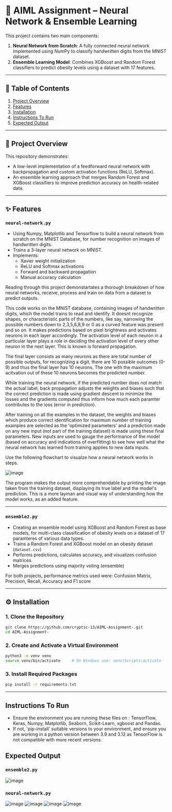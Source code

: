 # 🧠 AIML Assignment – Neural Network & Ensemble Learning

This project contains two main components:

1. **Neural Network from Scratch**: A fully connected neural network implemented using NumPy to classify handwritten digits from the MNIST dataset.
2. **Ensemble Learning Model**: Combines XGBoost and Random Forest classifiers to predict obesity levels using a dataset with 17 features.

---

## 📑 Table of Contents

1. [Project Overview](#project-overview)
2. [Features](#features)
3. [Installation](#installation)
4. [Instructions To Run](#instructions-to-run)
5. [Expected Output](#expected-output)
---

## 📘 Project Overview

This repository demonstrates:
- A low-level implementation of a feedforward neural network with backpropagation and custom activation functions (ReLU, Softmax).
- An ensemble learning approach that merges Random Forest and XGBoost classifiers to improve prediction accuracy on health-related data.

---

## ✨ Features

### `neural-network.py`
- Using Numpy, Matplotlib and Tensorflow to build a neural network from scratch on the MNIST Database, for number recognition on images of handwritten digits. 
- Trains a 3-layer neural network on MNIST.
- Implements:
  - Xavier weight initialization
  - ReLU and Softmax activations
  - Forward and backward propagation
  - Manual accuracy calculation

Reading through this project demonstartates a thorough breakdown of how neural networks, receive, process and train on data from a dataset to predict outputs. 

This code works on the MNIST database, containing images of handwritten digits, which the model trains to read and identify. It doesnt recognize shapes, or characteristic parts of the numbers, like say, narrowing the possible numbers down to 2,3,5,6,8,9 or 0 as a curved feature was present and so on. It makes predictions based on pixel brightness and activates neurons in each layer accordingly. The activation level of each neuron in a particular layer plays a role in deciding the activation level of every other neuron in the next layer. This is known is forward propagation. 

The final layer consists as many neurons as there are total number of possible outputs, for recognizing a digit, there are 10 possible outcomes (0-9) and thus the final layer has 10 neurons. The one with the maximum acitvation out of these 10 neurons becomes the predicted number. 

While training the neural network, if the predicted number does not match the actual label, back propagation adjusts the weights and biases such that the correct prediction is made using gradient descent to minimize the losses and the gradients computed thus inform how much each paramter contributes to the loss (error in prediction). 

After training on all the examples in the dataset, the weights and biases which produce correct identification for maximum number of training examples are selected as the 'optimized parameters' and a prediction made on any new input (not part of the training dataset) is made using these final parameters. New inputs are used to gauge the performance of the model (based on accuracy and indications of overfitting) to see how well what the neural network has learned from training applies to new data inputs. 

Use the following flowchart to visualze how a neural network works in steps. 

![image](https://github.com/user-attachments/assets/79867849-45e5-4433-be36-ed54f36233cc)

The program makes the output more comprehendable by printing the image taken from the training dataset, displaying its true label and the model's prediction. This is a more layman and visual way of understanding how the model works, as an added feature. 

---

### `ensemble2.py`
- Creating an ensemble model using XGBoost and Random Forest as base models, for multi-class classification of obesity levels on a dataset of 17 paramteres of various data types. 
- Trains a Random Forest and XGBoost model on an obesity dataset (`dataset.csv`)
- Performs predictions, calculates accuracy, and visualizes confusion matrices
- Merges predictions using majority voting (ensemble)

For both projects, performance metrics used were: Confusion Matrix, Precision, Recall, Accuracy and F1 score 


---

## ⚙️ Installation

### 1. Clone the Repository
```bash
git clone https://github.com/cryptic-13/AIML-Assignment-.git
cd AIML-Assignment-
```

### 2. Create and Activate a Virtual Environment
```bash
python3 -m venv venv
source venv/bin/activate     # On Windows use: venv\Scripts\activate
```

### 3. Install Required Packages
```bash
pip install -r requirements.txt
```

---


## Instructions To Run 
- Ensure the environment you are running these files on : TensorFlow, Keras, Numpy, Matplotlib, Seaborn, Scikit-Learn, xgboost and Pandas.
- If not, 'pip-install' suitable versions to your environment, and ensure you are working in a python version between 3.9 and 3.12 as TensorFlow is not compatible with more recent versions.



## Expected Output

### `ensemble2.py` 
![image](https://github.com/user-attachments/assets/c24c4724-0dd4-48d2-8234-6cd28161f53b)


### `neural-network.py`
![image](https://github.com/user-attachments/assets/61c584e6-bc6a-47a8-a850-41be86d17408)
![image](https://github.com/user-attachments/assets/6650c19d-2460-4dfd-bc50-d5a679e17356)
![image](https://github.com/user-attachments/assets/83a6c099-ede2-40e4-8bc1-e9a63765ba15)
![image](https://github.com/user-attachments/assets/e00c3846-ef97-4d89-abf0-150cb9f2b20d) 


